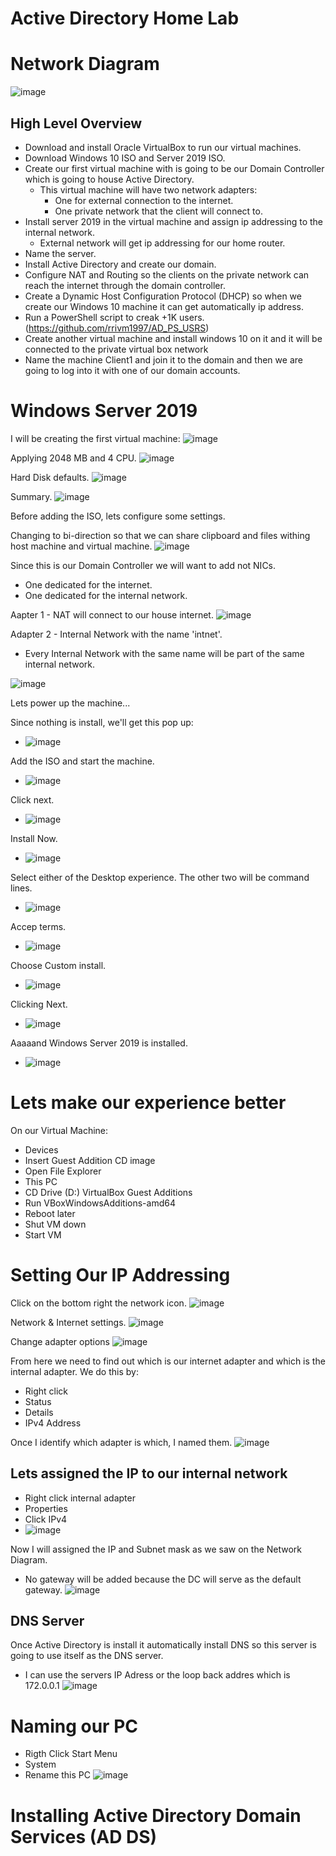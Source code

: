 # Active Directory Home Lab

# Network Diagram

![image](https://github.com/user-attachments/assets/9b7e53f3-814a-49fb-a1e6-2f4b225e0298)

## High Level Overview

- Download and install Oracle VirtualBox to run our virtual machines.
- Download Windows 10 ISO and Server 2019 ISO.
- Create our first virtual machine with is going to be our Domain Controller which is going to house Active Directory.
  -  This virtual machine will have two network adapters:
     -  One for external connection to the internet.
     -  One private network that the client will connect to.
- Install server 2019 in the virtual machine and assign ip addressing to the internal network.
    - External network will get ip addressing for our home router.
- Name the server.
- Install Active Directory and create our domain.
- Configure NAT and Routing so the clients on the private network can reach the internet through the domain controller.
- Create a Dynamic Host Configuration Protocol (DHCP) so when we create our Windows 10 machine it can get automatically ip address.
- Run a PowerShell script to creak +1K users. (https://github.com/rrivm1997/AD_PS_USRS)
- Create another virtual machine and install windows 10 on it and it will be connected to the private virtual box network
- Name the machine Client1 and join it to the domain and then we are going to log into it with one of our domain accounts. 

# Windows Server 2019 
I will be creating the first virtual machine:
![image](https://github.com/user-attachments/assets/c4cd816c-9dd2-476f-824d-6884d9abc1b3)

Applying 2048 MB and 4 CPU.
![image](https://github.com/user-attachments/assets/195db44b-2600-4217-ba2e-80b691e72fc8)

Hard Disk defaults.
![image](https://github.com/user-attachments/assets/5350d727-336e-4b82-b1af-58fb1ede5c5e)

Summary.
![image](https://github.com/user-attachments/assets/d8d6267d-e103-415d-b952-0bc881fa7a4a)

Before adding the ISO, lets configure some settings.

Changing to bi-direction so that we can share clipboard and files withing host machine and virtual machine.
![image](https://github.com/user-attachments/assets/74f18517-ac8a-4edb-a5ce-5cd8cd6c2e23)

Since this is our Domain Controller we will want to add not NICs.
  - One dedicated for the internet.
  - One dedicated for the internal network.

Aapter 1 - NAT will connect to our house internet.
![image](https://github.com/user-attachments/assets/4626fb4c-5e20-449a-b60f-6a5961966a39)

Adapter 2 - Internal Network with the name 'intnet'.
  - Every Internal Network with the same name will be part of the same internal network.

![image](https://github.com/user-attachments/assets/a57e807a-1846-491c-89d8-209502e5fc13)

Lets power up the machine...

Since nothing is install, we'll get this pop up:
- ![image](https://github.com/user-attachments/assets/4bd9d27b-a5b4-4971-84ab-a4c4b45d216e)

Add the ISO and start the machine. 
- ![image](https://github.com/user-attachments/assets/7dadb075-1edf-4301-b5fd-e6d76180097d)

Click next.
- ![image](https://github.com/user-attachments/assets/af956645-57ba-4952-b54d-a78fecbd96b8)

Install Now.
- ![image](https://github.com/user-attachments/assets/b2cb5e0e-eff2-4530-9064-deaef0b73f78)

Select either of the Desktop experience. The other two will be command lines.
- ![image](https://github.com/user-attachments/assets/43217f4e-3af9-4ddb-81e2-cb08dd3861c6)

Accep terms.
- ![image](https://github.com/user-attachments/assets/fa9bb289-005f-47e7-bd2a-f0aa1842e982)

Choose Custom install.
- ![image](https://github.com/user-attachments/assets/68dd9872-ed23-42a4-8f05-f041453dbf15)
  
Clicking Next.
- ![image](https://github.com/user-attachments/assets/40348d76-6439-4a09-a09f-56b3d7162ba4)

Aaaaand Windows Server 2019 is installed. 
- ![image](https://github.com/user-attachments/assets/ee13dd4c-8e71-449a-93c2-28b3898ca12b)

# Lets make our experience better

On our Virtual Machine:

- Devices
- Insert Guest Addition CD image
- Open File Explorer
- This PC
- CD Drive (D:) VirtualBox Guest Additions
- Run VBoxWindowsAdditions-amd64
- Reboot later
- Shut VM down
- Start VM 

# Setting Our IP Addressing

Click on the bottom right the network icon.
![image](https://github.com/user-attachments/assets/8d4d98b0-4bf0-476a-bebf-b4def0da2fc1)

Network & Internet settings.
![image](https://github.com/user-attachments/assets/509d50ac-902f-4c50-84a8-90fd4b7fbd54)

Change adapter options
![image](https://github.com/user-attachments/assets/96d01c0d-c0ea-4936-93f2-a389c886ed21)

From here we need to find out which is our internet adapter and which is the internal adapter. We do this by:
  - Right click
  - Status
  - Details
  - IPv4 Address

Once I identify which adapter is which, I named them. 
![image](https://github.com/user-attachments/assets/0ee79b90-cfee-4cc2-81fe-8a12c9790b3f)

## Lets assigned the IP to our internal network
- Right click internal adapter
- Properties
- Click IPv4
- ![image](https://github.com/user-attachments/assets/c3378c23-4d9b-454a-8850-971dad253d33)

Now I will assigned the IP  and Subnet mask as we saw on the Network Diagram.
  - No gateway will be added because the DC will serve as the default gateway.
![image](https://github.com/user-attachments/assets/a11182d6-1713-4d6e-aed0-0044cab2c509)


## DNS Server

Once Active Directory is install it automatically install DNS so this server is going to use itself as the DNS server. 
- I can use the servers IP Adress or the loop back addres which is 172.0.0.1
![image](https://github.com/user-attachments/assets/2b332241-1965-4ad3-8e4a-8fbd2ba69462)


# Naming our PC
- Rigth Click Start Menu
- System
- Rename this PC
![image](https://github.com/user-attachments/assets/63827b4d-b610-4274-aa63-1619b16f56d3)

# Installing Active Directory Domain Services (AD DS)
